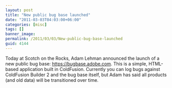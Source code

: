 ```yaml
---
layout: post
title: "New public bug base launched"
date: "2011-03-03T04:03:00+06:00"
categories: [misc]
tags: []
banner_image: 
permalink: /2011/03/03/New-public-bug-base-launched
guid: 4144
---
```


Today at Scotch on the Rocks, Adam Lehman announced the launch of a new public bug base: <a href="http://bugbase.adobe.com">https://bugbase.adobe.com</a>. This is a simple, HTML-based application built in ColdFusion. Currently you can log bugs against ColdFusion Builder 2 and the bug base itself, but Adam has said all products (and old data) will be transitioned over time.